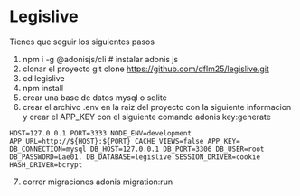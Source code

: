 # Legislive

Tienes que seguir los siguientes pasos

1. npm i -g @adonisjs/cli # instalar adonis js
2. clonar el proyecto git clone https://github.com/dflm25/legislive.git
3. cd legislive
4. npm install
5. crear una base de datos mysql o sqlite
6. crear el archivo .env en la raiz del proyecto con la siguiente informacion y crear el APP_KEY con el siguiente comando adonis key:generate

`
HOST=127.0.0.1
PORT=3333
NODE_ENV=development
APP_URL=http://${HOST}:${PORT}
CACHE_VIEWS=false
APP_KEY=
DB_CONNECTION=mysql
DB_HOST=127.0.0.1
DB_PORT=3306
DB_USER=root
DB_PASSWORD=Lae01.
DB_DATABASE=legislive
SESSION_DRIVER=cookie
HASH_DRIVER=bcrypt
`

7. correr migraciones adonis migration:run